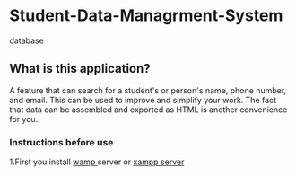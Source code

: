 # Student-Data-Managrment-System
database

## What is this application?

A feature that can search for a student's or person's name, phone number, and email. This can be used to improve and simplify your work. The fact that data can be assembled and exported as HTML is another convenience for you.

### Instructions before use

1.First you install <a href="https://www.wampserver.com/en/download-wampserver-64bits/" target='blank'> wamp </a> server or <a href="https://www.apachefriends.org/download.html" target='blank' > xampp server </a>
